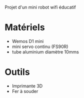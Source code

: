 Projet d'un mini robot wifi éducatif

# Matériels
- Wemos D1 mini
- mini servo continu (FS90R)
- tube aluminium diamètre 10mms

# Outils
- Imprimante 3D
- Fer à souder
